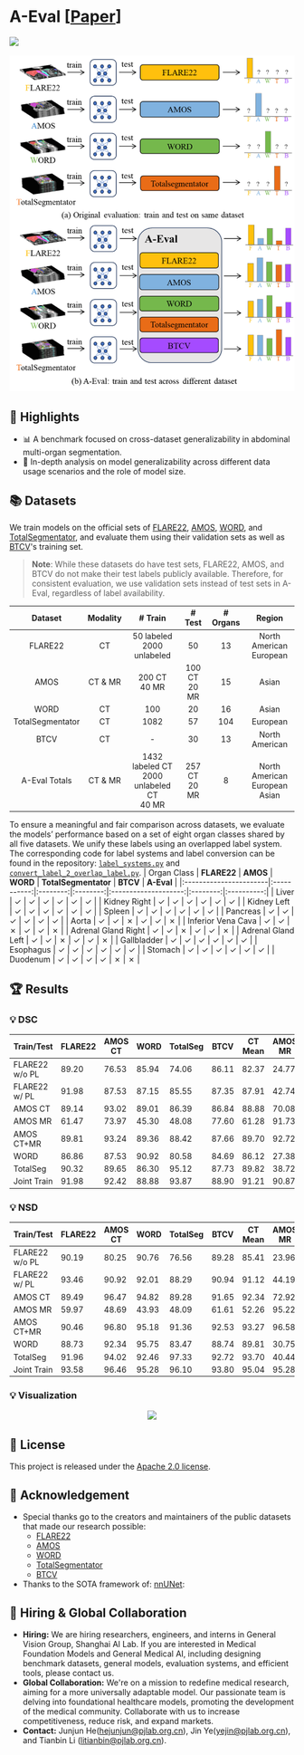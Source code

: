 # A-Eval \[[Paper](https://arxiv.org/abs/2309.03906)]
<a href="https://arxiv.org/abs/2309.03906"> <img src="https://img.shields.io/badge/eess.IV-2309.03906-b31b1b?logo=arxiv&logoColor=red"> </a>

<div align="center">
  <img src="assets/fig_overview.png" width="600">
</div>

## 🌟 Highlights
- 📊 A benchmark focused on cross-dataset generalizability in abdominal multi-organ segmentation.
- 🧠 In-depth analysis on model generalizability across different data usage scenarios and the role of model size.

## 📚 Datasets
We train models on the official sets of [FLARE22](https://flare22.grand-challenge.org/), [AMOS](https://amos22.grand-challenge.org/), [WORD](https://github.com/HiLab-git/WORD), and [TotalSegmentator](https://github.com/wasserth/TotalSegmentator), and evaluate them using their validation sets as well as [BTCV](https://www.synapse.org/#!Synapse:syn3193805/wiki/217752)'s training set.

> **Note**: While these datasets do have test sets, FLARE22, AMOS, and BTCV do not make their test labels publicly available. Therefore, for consistent evaluation, we use validation sets instead of test sets in A-Eval, regardless of label availability.

| **Dataset** | **Modality** | **# Train** | **# Test** | **# Organs** | **Region** |
|:-----------:|:------------:|:-----------:|:----------:|:------------:|:----------:|
| FLARE22     | CT           | 50 labeled <br> 2000 unlabeled | 50 | 13 | North American <br> European |
| AMOS        | CT & MR      | 200 CT <br> 40 MR | 100 CT <br> 20 MR | 15 | Asian |
| WORD        | CT           | 100          | 20         | 16           | Asian     |
| TotalSegmentator | CT       | 1082         | 57         | 104          | European  |
| BTCV        | CT           | -            | 30         | 13           | North American |
| A-Eval Totals | CT & MR    | 1432 labeled CT <br> 2000 unlabeled CT <br> 40 MR | 257 CT <br> 20 MR | 8  | North American <br> European <br> Asian |

To ensure a meaningful and fair comparison across datasets, we evaluate the models’ performance based on a set of eight organ classes shared by all five datasets. We unify these labels using an overlapped label system. The corresponding code for label systems and label conversion can be found in the repository: [`label_systems.py`](Evaluation/label_systems.py) and [`convert_label_2_overlap_label.py`](Evaluation/convert_label_2_overlap_label.py).
| Organ Class            | **FLARE22** | **AMOS** | **WORD** | **TotalSegmentator** | **BTCV** | **A-Eval** |
|:-----------------------|:-----------:|:--------:|:--------:|:--------------------:|:--------:|:----------:|
| Liver                  |      ✓      |    ✓     |    ✓     |          ✓           |    ✓     |     ✓      |
| Kidney Right           |      ✓      |    ✓     |    ✓     |          ✓           |    ✓     |     ✓      |
| Kidney Left            |      ✓      |    ✓     |    ✓     |          ✓           |    ✓     |     ✓      |
| Spleen                 |      ✓      |    ✓     |    ✓     |          ✓           |    ✓     |     ✓      |
| Pancreas               |      ✓      |    ✓     |    ✓     |          ✓           |    ✓     |     ✓      |
| Aorta                  |      ✓      |    ✓     |    ✗     |          ✓           |    ✓     |     ✗      |
| Inferior Vena Cava     |      ✓      |    ✓     |    ✗     |          ✓           |    ✓     |     ✗      |
| Adrenal Gland Right    |      ✓      |    ✓     |    ✗     |          ✓           |    ✓     |     ✗      |
| Adrenal Gland Left     |      ✓      |    ✓     |    ✗     |          ✓           |    ✓     |     ✗      |
| Gallbladder            |      ✓      |    ✓     |    ✓     |          ✓           |    ✓     |     ✓      |
| Esophagus              |      ✓      |    ✓     |    ✓     |          ✓           |    ✓     |     ✓      |
| Stomach                |      ✓      |    ✓     |    ✓     |          ✓           |    ✓     |     ✓      |
| Duodenum               |      ✓      |    ✓     |    ✓     |          ✓           |    ✗     |     ✗      |


## 🏆 Results
### 💡 DSC
| Train/Test      | FLARE22  | AMOS CT  | WORD     | TotalSeg | BTCV     | CT Mean  | AMOS MR  | All Mean  |
|-----------------|----------|----------|----------|----------|----------|----------|----------|-----------|
| FLARE22 w/o PL  | 89.20    | 76.53    | 85.94    | 74.06    | 86.11    | 82.37    | 24.77    | 72.77     |
| FLARE22 w/ PL   | 91.98    | 87.53    | 87.15    | 85.55    | 87.35    | 87.91    | 42.74    | 80.38     |
| AMOS CT         | 89.14    | 93.02    | 89.01    | 86.39    | 86.84    | 88.88    | 70.08    | 85.75     |
| AMOS MR         | 61.47    | 73.97    | 45.30    | 48.08    | 77.60    | 61.28    | 91.73    | 66.36     |
| AMOS CT+MR      | 89.81    | 93.24    | 89.36    | 88.42    | 87.66    | 89.70    | 92.72    | 90.20     |
| WORD            | 86.86    | 87.53    | 90.92    | 80.58    | 84.69    | 86.12    | 27.38    | 76.33     |
| TotalSeg        | 90.32    | 89.65    | 86.30    | 95.12    | 87.73    | 89.82    | 38.72    | 81.31     |
| Joint Train     | 91.98    | 92.42    | 88.88    | 93.87    | 88.90    | 91.21    | 90.87    | 91.15     |

### 💡 NSD
| Train/Test      | FLARE22  | AMOS CT  | WORD     | TotalSeg | BTCV     | CT Mean  | AMOS MR  | All Mean  |
|-----------------|----------|----------|----------|----------|----------|----------|----------|-----------|
| FLARE22 w/o PL  | 90.19    | 80.25    | 90.76    | 76.56    | 89.28    | 85.41    | 23.96    | 75.17     |
| FLARE22 w/ PL   | 93.46    | 90.92    | 92.01    | 88.29    | 90.94    | 91.12    | 44.19    | 83.30     |
| AMOS CT         | 89.49    | 96.47    | 94.82    | 89.28    | 91.65    | 92.34    | 72.92    | 89.11     |
| AMOS MR         | 59.97    | 48.69    | 43.93    | 48.09    | 61.61    | 52.26    | 95.22    | 59.42     |
| AMOS CT+MR      | 90.46    | 96.80    | 95.18    | 91.36    | 92.53    | 93.27    | 96.58    | 93.82     |
| WORD            | 88.73    | 92.34    | 95.75    | 83.47    | 88.74    | 89.81    | 30.75    | 79.96     |
| TotalSeg        | 91.96    | 94.02    | 92.46    | 97.33    | 92.72    | 93.70    | 40.44    | 84.82     |
| Joint Train     | 93.58    | 96.46    | 95.28    | 96.10    | 93.80    | 95.04    | 95.28    | 95.08     |

### 💡 Visualization
<div align="center">
  <img src="assets/visualization.png">
</div>

## 🎫 License
This project is released under the [Apache 2.0 license](LICENSE). 

## 🙏 Acknowledgement
- Special thanks go to the creators and maintainers of the public datasets that made our research possible:
  - [FLARE22](https://flare22.grand-challenge.org/)
  - [AMOS](https://amos22.grand-challenge.org/)
  - [WORD](https://github.com/HiLab-git/WORD)
  - [TotalSegmentator](https://github.com/wasserth/TotalSegmentator)
  - [BTCV](https://www.synapse.org/#!Synapse:syn3193805/wiki/217752)
- Thanks to the SOTA framework of: [nnUNet](https://github.com/MIC-DKFZ/nnUNet):

## 👋 Hiring & Global Collaboration
- **Hiring:** We are hiring researchers, engineers, and interns in General Vision Group, Shanghai AI Lab. If you are interested in Medical Foundation Models and General Medical AI, including designing benchmark datasets, general models, evaluation systems, and efficient tools, please contact us.
- **Global Collaboration:** We're on a mission to redefine medical research, aiming for a more universally adaptable model. Our passionate team is delving into foundational healthcare models, promoting the development of the medical community. Collaborate with us to increase competitiveness, reduce risk, and expand markets.
- **Contact:** Junjun He(hejunjun@pjlab.org.cn), Jin Ye(yejin@pjlab.org.cn), and Tianbin Li (litianbin@pjlab.org.cn).